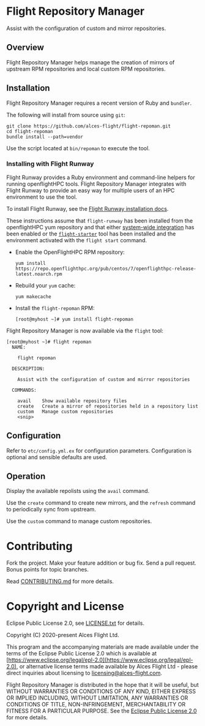 # Flight Repository Manager

Assist with the configuration of custom and mirror repositories.

## Overview

Flight Repository Manager helps manage the creation of mirrors of
upstream RPM repositories and local custom RPM repositories.

## Installation

Flight Repository Manager requires a recent version of Ruby and `bundler`.

The following will install from source using `git`:

```
git clone https://github.com/alces-flight/flight-repoman.git
cd flight-repoman
bundle install --path=vendor
```

Use the script located at `bin/repoman` to execute the tool.

### Installing with Flight Runway

Flight Runway provides a Ruby environment and command-line helpers for
running openflightHPC tools.  Flight Repository Manager integrates with Flight
Runway to provide an easy way for multiple users of an
HPC environment to use the tool.

To install Flight Runway, see the [Flight Runway installation
docs](https://github.com/openflighthpc/flight-runway#installation).

These instructions assume that `flight-runway` has been installed from
the openflightHPC yum repository and that either [system-wide
integration](https://github.com/openflighthpc/flight-runway#system-wide-integration) has been enabled or the
[`flight-starter`](https://github.com/openflighthpc/flight-starter) tool has been
installed and the environment activated with the `flight start` command.

 * Enable the OpenFlightHPC RPM repository:

    ```
    yum install https://repo.openflighthpc.org/pub/centos/7/openflighthpc-release-latest.noarch.rpm
    ```

 * Rebuild your `yum` cache:

    ```
    yum makecache
    ```

* Install the `flight-repoman` RPM:

    ```
    [root@myhost ~]# yum install flight-repoman
    ```

Flight Repository Manager is now available via the `flight` tool:

```
[root@myhost ~]# flight repoman
  NAME:

    flight repoman

  DESCRIPTION:

    Assist with the configuration of custom and mirror repositories

  COMMANDS:

    avail    Show available repository files
    create   Create a mirror of repositories held in a repository list
    custom   Manage custom repositories
    <snip>
```

## Configuration

Refer to `etc/config.yml.ex` for configuration
parameters. Configuration is optional and sensible defaults are
used.

## Operation

Display the available repolists using the `avail` command.

Use the `create` command to create new mirrors, and the `refresh`
command to periodically sync from upstream.

Use the `custom` command to manage custom repositories.

# Contributing

Fork the project. Make your feature addition or bug fix. Send a pull
request. Bonus points for topic branches.

Read [CONTRIBUTING.md](CONTRIBUTING.md) for more details.

# Copyright and License

Eclipse Public License 2.0, see [LICENSE.txt](LICENSE.txt) for details.

Copyright (C) 2020-present Alces Flight Ltd.

This program and the accompanying materials are made available under
the terms of the Eclipse Public License 2.0 which is available at
[https://www.eclipse.org/legal/epl-2.0](https://www.eclipse.org/legal/epl-2.0),
or alternative license terms made available by Alces Flight Ltd -
please direct inquiries about licensing to
[licensing@alces-flight.com](mailto:licensing@alces-flight.com).

Flight Repository Manager is distributed in the hope that it will be
useful, but WITHOUT WARRANTIES OR CONDITIONS OF ANY KIND, EITHER
EXPRESS OR IMPLIED INCLUDING, WITHOUT LIMITATION, ANY WARRANTIES OR
CONDITIONS OF TITLE, NON-INFRINGEMENT, MERCHANTABILITY OR FITNESS FOR
A PARTICULAR PURPOSE. See the [Eclipse Public License 2.0](https://opensource.org/licenses/EPL-2.0) for more
details.

